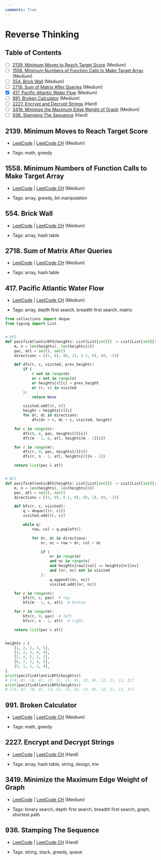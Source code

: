```yaml
---
comments: True
---
```


# Reverse Thinking

## Table of Contents

- [ ] [2139. Minimum Moves to Reach Target Score](https://leetcode.cn/problems/minimum-moves-to-reach-target-score/) (Medium)
- [ ] [1558. Minimum Numbers of Function Calls to Make Target Array](https://leetcode.cn/problems/minimum-numbers-of-function-calls-to-make-target-array/) (Medium)
- [ ] [554. Brick Wall](https://leetcode.cn/problems/brick-wall/) (Medium)
- [ ] [2718. Sum of Matrix After Queries](https://leetcode.cn/problems/sum-of-matrix-after-queries/) (Medium)
- [x] [417. Pacific Atlantic Water Flow](https://leetcode.cn/problems/pacific-atlantic-water-flow/) (Medium)
- [ ] [991. Broken Calculator](https://leetcode.cn/problems/broken-calculator/) (Medium)
- [ ] [2227. Encrypt and Decrypt Strings](https://leetcode.cn/problems/encrypt-and-decrypt-strings/) (Hard)
- [ ] [3419. Minimize the Maximum Edge Weight of Graph](https://leetcode.cn/problems/minimize-the-maximum-edge-weight-of-graph/) (Medium)
- [ ] [936. Stamping The Sequence](https://leetcode.cn/problems/stamping-the-sequence/) (Hard)

## 2139. Minimum Moves to Reach Target Score

-   [LeetCode](https://leetcode.com/problems/minimum-moves-to-reach-target-score/) | [LeetCode CH](https://leetcode.cn/problems/minimum-moves-to-reach-target-score/) (Medium)

-   Tags: math, greedy
## 1558. Minimum Numbers of Function Calls to Make Target Array

-   [LeetCode](https://leetcode.com/problems/minimum-numbers-of-function-calls-to-make-target-array/) | [LeetCode CH](https://leetcode.cn/problems/minimum-numbers-of-function-calls-to-make-target-array/) (Medium)

-   Tags: array, greedy, bit manipulation
## 554. Brick Wall

-   [LeetCode](https://leetcode.com/problems/brick-wall/) | [LeetCode CH](https://leetcode.cn/problems/brick-wall/) (Medium)

-   Tags: array, hash table
## 2718. Sum of Matrix After Queries

-   [LeetCode](https://leetcode.com/problems/sum-of-matrix-after-queries/) | [LeetCode CH](https://leetcode.cn/problems/sum-of-matrix-after-queries/) (Medium)

-   Tags: array, hash table
## 417. Pacific Atlantic Water Flow

-   [LeetCode](https://leetcode.com/problems/pacific-atlantic-water-flow/) | [LeetCode CH](https://leetcode.cn/problems/pacific-atlantic-water-flow/) (Medium)

-   Tags: array, depth first search, breadth first search, matrix
```python title="417. Pacific Atlantic Water Flow - Python Solution"
from collections import deque
from typing import List


# DFS
def pacificAtlanticDFS(heights: List[List[int]]) -> List[List[int]]:
    m, n = len(heights), len(heights[0])
    pac, atl = set(), set()
    directions = [(1, 0), (0, 1), (-1, 0), (0, -1)]

    def dfs(r, c, visited, prev_height):
        if (
            r not in range(m)
            or c not in range(n)
            or heights[r][c] < prev_height
            or (r, c) in visited
        ):
            return None

        visited.add((r, c))
        height = heights[r][c]
        for dr, dc in directions:
            dfs(dr + r, dc + c, visited, height)

    for c in range(n):
        dfs(0, c, pac, heights[0][c])
        dfs(m - 1, c, atl, heights[m - 1][c])

    for r in range(m):
        dfs(r, 0, pac, heights[r][0])
        dfs(r, n - 1, atl, heights[r][n - 1])

    return list(pac & atl)


# BFS
def pacificAtlanticBFS(heights: List[List[int]]) -> List[List[int]]:
    m, n = len(heights), len(heights[0])
    pac, atl = set(), set()
    directions = [(1, 0), (-1, 0), (0, 1), (0, -1)]

    def bfs(r, c, visited):
        q = deque([(r, c)])
        visited.add((r, c))

        while q:
            row, col = q.popleft()

            for dr, dc in directions:
                nr, nc = row + dr, col + dc

                if (
                    nr in range(m)
                    and nc in range(n)
                    and heights[row][col] <= heights[nr][nc]
                    and (nr, nc) not in visited
                ):
                    q.append((nr, nc))
                    visited.add((nr, nc))

    for c in range(n):
        bfs(0, c, pac)  # top
        bfs(m - 1, c, atl)  # bottom

    for r in range(m):
        bfs(r, 0, pac)  # left
        bfs(r, n - 1, atl)  # right

    return list(pac & atl)


heights = [
    [1, 2, 2, 3, 5],
    [3, 2, 3, 4, 4],
    [2, 4, 5, 3, 1],
    [6, 7, 1, 4, 5],
    [5, 1, 1, 2, 4],
]
print(pacificAtlanticDFS(heights))
# [(4, 0), (0, 4), (3, 1), (1, 4), (3, 0), (2, 2), (1, 3)]
print(pacificAtlanticBFS(heights))
# [(4, 0), (0, 4), (3, 1), (1, 4), (3, 0), (2, 2), (1, 3)]

```

## 991. Broken Calculator

-   [LeetCode](https://leetcode.com/problems/broken-calculator/) | [LeetCode CH](https://leetcode.cn/problems/broken-calculator/) (Medium)

-   Tags: math, greedy
## 2227. Encrypt and Decrypt Strings

-   [LeetCode](https://leetcode.com/problems/encrypt-and-decrypt-strings/) | [LeetCode CH](https://leetcode.cn/problems/encrypt-and-decrypt-strings/) (Hard)

-   Tags: array, hash table, string, design, trie
## 3419. Minimize the Maximum Edge Weight of Graph

-   [LeetCode](https://leetcode.com/problems/minimize-the-maximum-edge-weight-of-graph/) | [LeetCode CH](https://leetcode.cn/problems/minimize-the-maximum-edge-weight-of-graph/) (Medium)

-   Tags: binary search, depth first search, breadth first search, graph, shortest path
## 936. Stamping The Sequence

-   [LeetCode](https://leetcode.com/problems/stamping-the-sequence/) | [LeetCode CH](https://leetcode.cn/problems/stamping-the-sequence/) (Hard)

-   Tags: string, stack, greedy, queue
